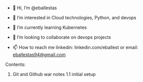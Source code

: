 - 👋 Hi, I’m @eballestas

- 👀 I’m interested in Cloud technologies, Python, and devops

- 🌱 I’m currently learning Kubernetes

- 💞️ I’m looking to collaborate on devops projects

- 📫 How to reach me linkedin: linkedin.com/eballest or email: eballestas94@gmail.com

Contents:
1. Git and Github war notes
1.1 initial setup
